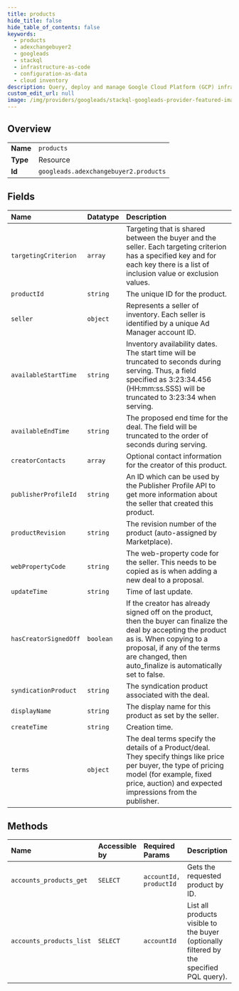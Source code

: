```yaml
---
title: products
hide_title: false
hide_table_of_contents: false
keywords:
  - products
  - adexchangebuyer2
  - googleads    
  - stackql
  - infrastructure-as-code
  - configuration-as-data
  - cloud inventory
description: Query, deploy and manage Google Cloud Platform (GCP) infrastructure and resources using SQL
custom_edit_url: null
image: /img/providers/googleads/stackql-googleads-provider-featured-image.png
---
```

  
    

## Overview
<table><tbody>
<tr><td><b>Name</b></td><td><code>products</code></td></tr>
<tr><td><b>Type</b></td><td>Resource</td></tr>
<tr><td><b>Id</b></td><td><code>googleads.adexchangebuyer2.products</code></td></tr>
</tbody></table>

## Fields
| Name | Datatype | Description |
|:-----|:---------|:------------|
| `targetingCriterion` | `array` | Targeting that is shared between the buyer and the seller. Each targeting criterion has a specified key and for each key there is a list of inclusion value or exclusion values. |
| `productId` | `string` | The unique ID for the product. |
| `seller` | `object` | Represents a seller of inventory. Each seller is identified by a unique Ad Manager account ID. |
| `availableStartTime` | `string` | Inventory availability dates. The start time will be truncated to seconds during serving. Thus, a field specified as 3:23:34.456 (HH:mm:ss.SSS) will be truncated to 3:23:34 when serving. |
| `availableEndTime` | `string` | The proposed end time for the deal. The field will be truncated to the order of seconds during serving. |
| `creatorContacts` | `array` | Optional contact information for the creator of this product. |
| `publisherProfileId` | `string` | An ID which can be used by the Publisher Profile API to get more information about the seller that created this product. |
| `productRevision` | `string` | The revision number of the product (auto-assigned by Marketplace). |
| `webPropertyCode` | `string` | The web-property code for the seller. This needs to be copied as is when adding a new deal to a proposal. |
| `updateTime` | `string` | Time of last update. |
| `hasCreatorSignedOff` | `boolean` | If the creator has already signed off on the product, then the buyer can finalize the deal by accepting the product as is. When copying to a proposal, if any of the terms are changed, then auto_finalize is automatically set to false. |
| `syndicationProduct` | `string` | The syndication product associated with the deal. |
| `displayName` | `string` | The display name for this product as set by the seller. |
| `createTime` | `string` | Creation time. |
| `terms` | `object` | The deal terms specify the details of a Product/deal. They specify things like price per buyer, the type of pricing model (for example, fixed price, auction) and expected impressions from the publisher. |
## Methods
| Name | Accessible by | Required Params | Description |
|:-----|:--------------|:----------------|:------------|
| `accounts_products_get` | `SELECT` | `accountId, productId` | Gets the requested product by ID. |
| `accounts_products_list` | `SELECT` | `accountId` | List all products visible to the buyer (optionally filtered by the specified PQL query). |
